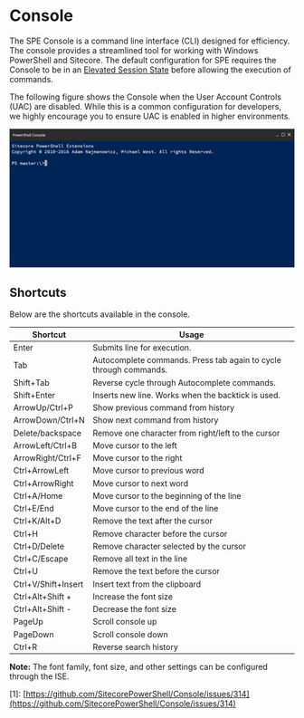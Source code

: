 # Console

The SPE Console is a command line interface \(CLI\) designed for efficiency. The console provides a streamlined tool for working with Windows PowerShell and Sitecore. The default configuration for SPE requires the Console to be in an [Elevated Session State](../security/) before allowing the execution of commands.

The following figure shows the Console when the User Account Controls \(UAC\) are disabled. While this is a common configuration for developers, we highly encourage you to ensure UAC is enabled in higher environments.

![PowerShell Console](../.gitbook/assets/cli-empty%20%281%29.png)

## Shortcuts

Below are the shortcuts available in the console.

| **Shortcut** | **Usage** |
| --- | --- |
| Enter | Submits line for execution. |
| Tab | Autocomplete commands. Press tab again to cycle through commands. |
| Shift+Tab | Reverse cycle through Autocomplete commands. |
| Shift+Enter | Inserts new line. Works when the backtick is used. |
| ArrowUp/Ctrl+P | Show previous command from history |
| ArrowDown/Ctrl+N | Show next command from history |
| Delete/backspace | Remove one character from right/left to the cursor |
| ArrowLeft/Ctrl+B | Move cursor to the left |
| ArrowRight/Ctrl+F | Move cursor to the right |
| Ctrl+ArrowLeft | Move cursor to previous word |
| Ctrl+ArrowRight | Move cursor to next word |
| Ctrl+A/Home | Move cursor to the beginning of the line |
| Ctrl+E/End | Move cursor to the end of the line |
| Ctrl+K/Alt+D | Remove the text after the cursor |
| Ctrl+H | Remove character before the cursor |
| Ctrl+D/Delete | Remove character selected by the cursor |
| Ctrl+C/Escape | Remove all text in the line |
| Ctrl+U | Remove the text before the cursor |
| Ctrl+V/Shift+Insert | Insert text from the clipboard |
| Ctrl+Alt+Shift + | Increase the font size |
| Ctrl+Alt+Shift - | Decrease the font size |
| PageUp | Scroll console up |
| PageDown | Scroll console down |
| Ctrl+R | Reverse search history |

**Note:** The font family, font size, and other settings can be configured through the ISE.

\[1\]: [https://github.com/SitecorePowerShell/Console/issues/314](https://github.com/SitecorePowerShell/Console/issues/314)

